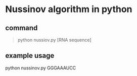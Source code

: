 # Nussinov algorithm in python

## command
> python nussiov.py [RNA sequence]

## example usage
python nussinov.py GGGAAAUCC
